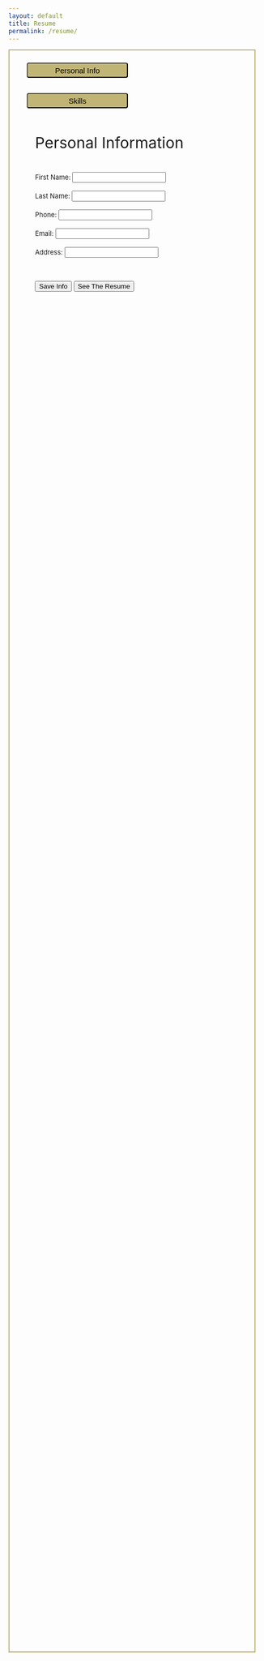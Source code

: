 ```yaml
---
layout: default
title: Resume
permalink: /resume/
---
```


<style>
    .wrapper-div {
        width: 80%;
        height: 80%;
        background-color: rgba(255, 255, 255, 0);
        border: 2px solid #c1b576;
        padding: 30px;
        padding-top: 10px;
        padding-left: 10%;
    }

    .formStyle {
        font-size: 13px;
        margin-bottom: 30px;
    }

    .title {
        font-size: 30px;
        margin-bottom: 40px;
    }

    .tab-content {
        display: none;
    }

    .active {
        display: block;
    }

    .instruction {
        font-size: 17px;
        margin-bottom: 30px;
    }

    .tab-header {
        margin-bottom: 20px;
    }

    .tab-button {
        margin-bottom: 30px;
        margin-left: -40px;
        margin-right: 40px;
        font-size: 15px;
        border-radius: 4px;
        background-color: #c1b576;
        width: 200px; 
        height: 30px;
        transition-duration: 0.4s;
    }

    .tab-button:hover {
        background-color: #002147ff; 
        color: white;
    }

</style>
<html lang="en">
<head>
    <meta charset="UTF-8">
    <meta name="viewport" content="width=device-width, initial-scale=1.0">
</head>
<body>
    <div class="wrapper-div">
    <ul class="tab-header">
            <button class="tab-button" onclick="switchTab(event, 'page1')">Personal Info</button>
            <button class="tab-button" onclick="switchTab(event, 'page2')">Skills</button>
            <!-- will add more tabs later-->
    </ul>
    <div id="page1" class="tab-content active">
        <div class="title"> Personal Information </div>
            <form id="personalDetails" class="formStyle">
                <label for="first-name">First Name:</label>
                <input type="text" id="first-name" name="first-name" required><br><br>
                <label for="last-name">Last Name:</label>
                <input type="text" id="last-name" name="last-name" required><br><br>
                <label for="phone">Phone:</label>
                <input type="tel" id="phone" name="phone" required><br><br>
                <label for="email">Email:</label>
                <input type="email" id="email" name="email" required><br><br>
                <label for="address">Address:</label>
                <input type="text" id="address" name="address" required><br><br>
            <!--  -->
            </form>
        </div>
       <div id="page2" class="tab-content">
            <div class="instruction">
                List skills here in paragraph form! These can include abstract skills such as good management or creativity. Be sure to include a brief description of when you have displayed these skills.
            </div>
            <form id="skillsForm" class="formStyle">
                <label for="skills">Skills:</label>
                <input type="text" id="skills" name="skills"><br><br>
            </form>
        </div>
        <button type="button" onclick="save()">Save Info</button>
        <button type="button" onclick="seeResume()">See The Resume</button>
    </div>
</body>
<script>
        function switchTab(evt, tabName) {
            var i, tabContent, tabLinks;
            tabContent = document.getElementsByClassName("tab-content");
            for (i = 0; i < tabContent.length; i++) {
                tabContent[i].style.display = "none";
            }
            tabLinks = document.getElementsByClassName("tab-header")[0].getElementsByTagName("a");
            for (i = 0; i < tabLinks.length; i++) {
                tabLinks[i].classList.remove("active");
            }
            document.getElementById(tabName).style.display = "block";
            evt.currentTarget.classList.add("active");
        }
        //
        function save() {
            const firstName = document.getElementById('first-name').value;
            const lastName = document.getElementById('last-name').value;
            const phone = document.getElementById('phone').value;
            const email = document.getElementById('email').value;
            const address = document.getElementById('address').value;
            const skills = document.getElementById('skills').value;
            // 
            localStorage.setItem('firstName', firstName);
            localStorage.setItem('lastName', lastName);
            localStorage.setItem('phone', phone);
            localStorage.setItem('email', email);
            localStorage.setItem('address', address);
            localStorage.setItem('address', address);
            localStorage.setItem('skills', skills);
        }
        function seeResume() {
            window.open('/jcc_frontend/filledresume/', '_blank');
        }
    </script>
</html>
